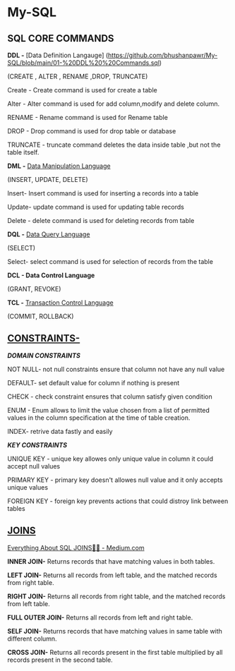 # My-SQL

## SQL CORE COMMANDS

**DDL -** [Data Definition Langauge] (https://github.com/bhushanpawr/My-SQL/blob/main/01-%20DDL%20%20Commands.sql)

(CREATE , ALTER , RENAME ,DROP, TRUNCATE)

Create - Create command is used for create a table

Alter - Alter command is used for add column,modify and delete column.

RENAME - Rename command is used for Rename table

DROP - Drop command is used for drop table or database

TRUNCATE - truncate command deletes the data inside table ,but not the table itself.


**DML -** [Data Manipulation Language](https://github.com/bhushanpawr/My-SQL/blob/main/02-%20DML%20Commands.sql)

(INSERT, UPDATE, DELETE)

Insert- Insert command is used for inserting a records into a table

Update- update command is used for updating table records

Delete - delete command is used for deleting records from table

**DQL -** [Data Query Language](https://github.com/bhushanpawr/My-SQL/blob/main/03-%20DQL%20Commands.sql)

(SELECT)

Select- select command is used for selection of records from the table

**DCL - Data Control Language** 

(GRANT, REVOKE)

**TCL -** [Transaction Control Language](https://github.com/bhushanpawr/My-SQL/blob/main/04%20-%20TCL%20Commands.sql)

(COMMIT, ROLLBACK)





## [CONSTRAINTS-](https://github.com/bhushanpawr/My-SQL/blob/main/06-%20CONSTARTINTS.sql)

***DOMAIN CONSTRAINTS***

NOT NULL- not null constraints ensure that column not have any null value

DEFAULT- set default value for column if nothing is present

CHECK - check constraint ensures that column satisfy given condition

ENUM - Enum allows to limit the value chosen from a list of permitted values in the column specification at the time of table creation.

INDEX- retrive data fastly and easily


***KEY CONSTRAINTS***

UNIQUE KEY - unique key allowes only unique value in column it could accept null values

PRIMARY KEY - primary key doesn't allowes null value and it only accepts unique values

FOREIGN KEY - foreign key prevents actions that could distroy link between tables




## [JOINS](https://github.com/bhushanpawr/My-SQL/blob/main/14-%20Joins.sql)

[Everything About SQL JOINS🔀🔩 - Medium.com](https://medium.com/@bhushanpawar1806/everything-about-sql-joins-ff80f4613b6f)

**INNER JOIN-** Returns records that have matching values in both tables.


**LEFT JOIN-** Returns all records from left table, and the matched records from right table.


**RIGHT JOIN-** Returns all records from right table, and the matched records from left table.


**FULL OUTER JOIN-** Returns all records from left and right table.


**SELF JOIN-** Returns records that have matching values in same table with different column.


**CROSS JOIN-** Returns all records present in the first table multiplied by all records present in the second table.
